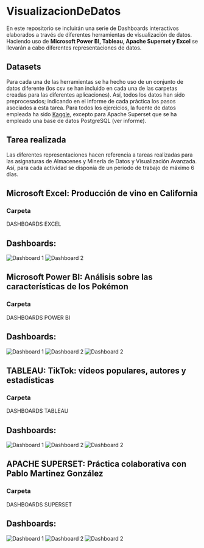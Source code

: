 # VisualizacionDeDatos
En este repositorio se incluirán una serie de Dashboards interactivos elaborados a través de diferentes herramientas de visualización de datos. Haciendo uso de **Microsoft Power BI, Tableau, Apache Superset y Excel** se llevarán a cabo diferentes representaciones de datos. 

## Datasets
Para cada una de las herramientas se ha hecho uso de un conjunto de datos diferente (los csv se han incluido en cada una de las carpetas creadas para las diferentes aplicaciones). Así, todos los datos han sido preprocesados; indicando en el informe de cada práctica los pasos asociados a esta tarea. Para todos los ejercicios, la fuente de datos empleada ha sido  [Kaggle](https://www.kaggle.com/), excepto para Apache Superset que se ha empleado una base de datos PostgreSQL (ver informe).

## Tarea realizada
Las diferentes representaciones hacen referencia a tareas realizadas para las asignaturas de Almacenes y Minería de Datos y Visualización Avanzada. Así, para cada actividad se disponía de un periodo de trabajo de máximo 6 días.

## Microsoft Excel: Producción de vino en California
### Carpeta
DASHBOARDS EXCEL
## Dashboards:

![Dashboard 1](DashboardImagenes/E1.png)
![Dashboard 2](DashboardImagenes/E2.png)

## Microsoft Power BI: Análisis sobre las características de los Pokémon
### Carpeta
DASHBOARDS POWER BI
## Dashboards:

![Dashboard 1](DashboardImagenes/PB1.png)
![Dashboard 2](DashboardImagenes/PB2.png)
![Dashboard 2](DashboardImagenes/PB3.png)

## TABLEAU: TikTok: vídeos populares, autores y estadísticas
### Carpeta
DASHBOARDS TABLEAU
## Dashboards:

![Dashboard 1](DashboardImagenes/TA1.png)
![Dashboard 2](DashboardImagenes/TA2.png)
![Dashboard 2](DashboardImagenes/TA3.png)

## APACHE SUPERSET: Práctica colaborativa con Pablo Martinez González
### Carpeta
DASHBOARDS SUPERSET
## Dashboards:

![Dashboard 1](DashboardImagenes/S1.png)
![Dashboard 2](DashboardImagenes/S2.png)
![Dashboard 2](DashboardImagenes/S3.png)
